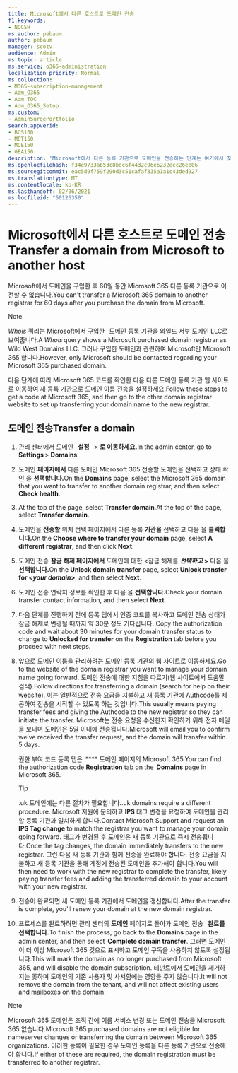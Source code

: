 ```yaml
---
title: Microsoft에서 다른 호스트로 도메인 전송
f1.keywords:
- NOCSH
ms.author: pebaum
author: pebaum
manager: scotv
audience: Admin
ms.topic: article
ms.service: o365-administration
localization_priority: Normal
ms.collection:
- M365-subscription-management
- Adm_O365
- Adm_TOC
- Adm_O365_Setup
ms.custom:
- AdminSurgePortfolio
search.appverid:
- BCS160
- MET150
- MOE150
- GEA150
description: 'Microsoft에서 다른 등록 기관으로 도메인을 전송하는 단계는 여기에서 찾아야 합니다. '
ms.openlocfilehash: f34e9733ab53c8bdc6f4432c96e6232ecc26ee06
ms.sourcegitcommit: eac5d9f759f290d3c51cafaf335a1a1c43ded927
ms.translationtype: MT
ms.contentlocale: ko-KR
ms.lasthandoff: 02/06/2021
ms.locfileid: "50126350"
---
```

# <a name="transfer-a-domain-from-microsoft-to-another-host"></a><span data-ttu-id="a2007-103">Microsoft에서 다른 호스트로 도메인 전송</span><span class="sxs-lookup"><span data-stu-id="a2007-103">Transfer a domain from Microsoft to another host</span></span>

<span data-ttu-id="a2007-104">Microsoft에서 도메인을 구입한 후 60일 동안 Microsoft 365 다른 등록 기관으로 이전할 수 없습니다.</span><span class="sxs-lookup"><span data-stu-id="a2007-104">You can't transfer a Microsoft 365 domain to another registrar for 60 days after you purchase the domain from Microsoft.</span></span>

> [!NOTE]
> <span data-ttu-id="a2007-105">_Whois_ 쿼리는 Microsoft에서 구입한   도메인 등록 기관을 와일드 서부 도메인 LLC로 보여줍니다.</span><span class="sxs-lookup"><span data-stu-id="a2007-105">A _Whois_ query shows a Microsoft purchased domain registrar as Wild West Domains LLC.</span></span> <span data-ttu-id="a2007-106">그러나 구입한 도메인과 관련하여 Microsoft만 Microsoft 365 합니다.</span><span class="sxs-lookup"><span data-stu-id="a2007-106">However, only Microsoft should be contacted regarding your Microsoft 365 purchased domain.</span></span>

<span data-ttu-id="a2007-107">다음 단계에 따라 Microsoft 365 코드를 확인한 다음 다른 도메인 등록 기관 웹 사이트로 이동하여 새 등록 기관으로 도메인 이름 전송을 설정하세요.</span><span class="sxs-lookup"><span data-stu-id="a2007-107">Follow these steps to get a code at Microsoft 365, and then go to the other domain registrar website to set up transferring your domain name to the new registrar.</span></span>

## <a name="transfer-a-domain"></a><span data-ttu-id="a2007-108">도메인 전송</span><span class="sxs-lookup"><span data-stu-id="a2007-108">Transfer a domain</span></span>

1. <span data-ttu-id="a2007-109">관리 센터에서 도메인   **설정**   >  **로 이동하세요.**</span><span class="sxs-lookup"><span data-stu-id="a2007-109">In the admin center, go to   **Settings** > **Domains**.</span></span>

2. <span data-ttu-id="a2007-110">도메인 **페이지에서** 다른 도메인 Microsoft 365 전송할 도메인을 선택하고 상태 확인 을 **선택합니다.**</span><span class="sxs-lookup"><span data-stu-id="a2007-110">On the **Domains** page, select the Microsoft 365 domain that you want to transfer to another domain registrar, and then select **Check health**.</span></span>

3. <span data-ttu-id="a2007-111">At the top of the page, select **Transfer domain**.</span><span class="sxs-lookup"><span data-stu-id="a2007-111">At the top of the page, select **Transfer domain**.</span></span>

4. <span data-ttu-id="a2007-112">도메인을 **전송할** 위치 선택 페이지에서 다른 등록 **기관을** 선택하고 다음 을 **클릭합니다.**</span><span class="sxs-lookup"><span data-stu-id="a2007-112">On the **Choose where to transfer your domain** page, select **A different registrar**, and then click **Next**.</span></span>

5. <span data-ttu-id="a2007-113">도메인 전송 **잠금 해제 페이지에서** 도메인에 대한 <잠금 해제를 **_선택하고_ >** 다음 을 **선택합니다.**</span><span class="sxs-lookup"><span data-stu-id="a2007-113">On the **Unlock domain transfer** page, select **Unlock transfer for <_your domain_>**, and then select **Next**.</span></span>

6. <span data-ttu-id="a2007-114">도메인 전송 연락처 정보를 확인한 후 다음 을 **선택합니다.**</span><span class="sxs-lookup"><span data-stu-id="a2007-114">Check your domain transfer contact information, and then select **Next**.</span></span>

7. <span data-ttu-id="a2007-115">다음 단계를 진행하기 전에 등록 탭에서 인증 코드를 복사하고 도메인 전송  상태가 잠금 해제로 변경될 때까지 약 30분 정도 기다립니다. </span><span class="sxs-lookup"><span data-stu-id="a2007-115">Copy the authorization code and wait about 30 minutes for your domain transfer status to change to **Unlocked for transfer** on the **Registration** tab before you proceed with next steps.</span></span>

8. <span data-ttu-id="a2007-116">앞으로 도메인 이름을 관리하려는 도메인 등록 기관의 웹 사이트로 이동하세요.</span><span class="sxs-lookup"><span data-stu-id="a2007-116">Go to the website of the domain registrar you want to manage your domain name going forward.</span></span> <span data-ttu-id="a2007-117">도메인 전송에 대한 지침을 따르기(웹 사이트에서 도움말 검색).</span><span class="sxs-lookup"><span data-stu-id="a2007-117">Follow directions for transferring a domain (search for help on their website).</span></span> <span data-ttu-id="a2007-118">이는 일반적으로 전송 요금을 지불하고 새 등록 기관에 Authcode를 제공하여 전송을 시작할 수 있도록 하는 것입니다.</span><span class="sxs-lookup"><span data-stu-id="a2007-118">This usually means paying transfer fees and giving the Authcode to the new registrar so they can initiate the transfer.</span></span> <span data-ttu-id="a2007-119">Microsoft는 전송 요청을 수신한지 확인하기 위해 전자 메일을 보내며 도메인은 5일 이내에 전송됩니다.</span><span class="sxs-lookup"><span data-stu-id="a2007-119">Microsoft will email you to confirm we’ve received the transfer request, and the domain will transfer within 5 days.</span></span>

    <span data-ttu-id="a2007-120">권한 부여 코드  등록 탭은  \*\*\*\* 도메인 페이지의 Microsoft 365.</span><span class="sxs-lookup"><span data-stu-id="a2007-120">You can find the authorization code **Registration** tab on the  **Domains** page in Microsoft 365.</span></span>
    
    > [!TIP]
    > <span data-ttu-id="a2007-121">.uk 도메인에는 다른 절차가 필요합니다.</span><span class="sxs-lookup"><span data-stu-id="a2007-121">.uk domains require a different procedure.</span></span> <span data-ttu-id="a2007-122">Microsoft 지원에 문의하고 **IPS** 태그 변경을 요청하여 도메인을 관리할 등록 기관과 일치하게 합니다.</span><span class="sxs-lookup"><span data-stu-id="a2007-122">Contact Microsoft Support and request an **IPS Tag change** to match the registrar you want to manage your domain going forward.</span></span> <span data-ttu-id="a2007-123">태그가 변경된 후 도메인은 새 등록 기관으로 즉시 전송됩니다.</span><span class="sxs-lookup"><span data-stu-id="a2007-123">Once the tag changes, the domain immediately transfers to the new registrar.</span></span> <span data-ttu-id="a2007-124">그런 다음 새 등록 기관과 함께 전송을 완료해야 합니다. 전송 요금을 지불하고 새 등록 기관을 통해 계정에 전송된 도메인을 추가해야 합니다.</span><span class="sxs-lookup"><span data-stu-id="a2007-124">You will then need to work with the new registrar to complete the transfer, likely paying transfer fees and adding the transferred domain to your account with your new registrar.</span></span>

9. <span data-ttu-id="a2007-125">전송이 완료되면 새 도메인 등록 기관에서 도메인을 갱신합니다.</span><span class="sxs-lookup"><span data-stu-id="a2007-125">After the transfer is complete, you'll renew your domain at the new domain registrar.</span></span>

10. <span data-ttu-id="a2007-126">프로세스를 완료하려면 관리 센터의 **도메인** 페이지로 돌아가 도메인 전송   **완료를 선택합니다.**</span><span class="sxs-lookup"><span data-stu-id="a2007-126">To finish the process, go back to the **Domains** page in the admin center, and then select  **Complete domain transfer**.</span></span> <span data-ttu-id="a2007-127">그러면 도메인이 더 이상 Microsoft 365 것으로 표시하고 도메인 구독을 사용하지 않도록 설정됩니다.</span><span class="sxs-lookup"><span data-stu-id="a2007-127">This will mark the domain as no longer purchased from Microsoft 365, and will disable the domain subscription.</span></span> <span data-ttu-id="a2007-128">테넌트에서 도메인을 제거하지는 못하며 도메인의 기존 사용자 및 사서함에는 영향을 주지 않습니다.</span><span class="sxs-lookup"><span data-stu-id="a2007-128">It will not remove the domain from the tenant, and will not affect existing users and mailboxes on the domain.</span></span>

> [!NOTE]
> <span data-ttu-id="a2007-129">Microsoft 365 도메인은 조직 간에 이름 서비스 변경 또는 도메인 전송을 Microsoft 365 없습니다.</span><span class="sxs-lookup"><span data-stu-id="a2007-129">Microsoft 365 purchased domains are not eligible for nameserver changes or transferring the domain between Microsoft 365 organizations.</span></span> <span data-ttu-id="a2007-130">이러한 등록이 필요한 경우 도메인 등록을 다른 등록 기관으로 전송해야 합니다.</span><span class="sxs-lookup"><span data-stu-id="a2007-130">If either of these are required, the domain registration must be transferred to another registrar.</span></span>
